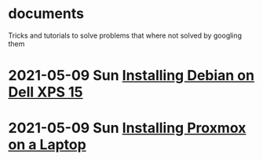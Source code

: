 # documents
Tricks and tutorials to solve problems that where not solved by googling them

# **2021-05-09 Sun** [Installing Debian on Dell XPS 15](./Debian_on_Dell_XPS_15.md)

# **2021-05-09 Sun** [Installing Proxmox on a Laptop](./Proxmox_on_Laptop.md)

